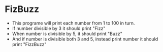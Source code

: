 # FizBuzz

- This programe will print each number from 1 to 100 in turn.
- If number divisible by 3 it should print "Fizz"
- When number is divisible by 5, it should print "Buzz"
- And if number is divisible both 3 and 5, instead print number it should print "FizzBuzz"